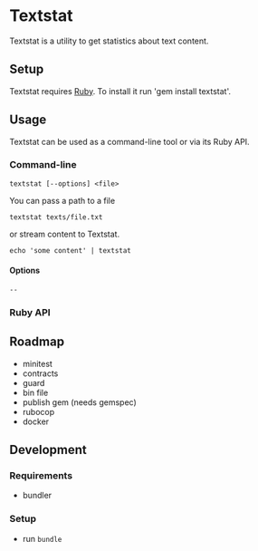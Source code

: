 # Textstat

Textstat is a utility to get statistics about text content.


## Setup

Textstat requires [Ruby](ruby).
To install it run 'gem install textstat'.

## Usage

Textstat can be used as a command-line tool or via its Ruby API.

### Command-line

    textstat [--options] <file>

You can pass a path to a file

    textstat texts/file.txt

or stream content to Textstat.

    echo 'some content' | textstat

#### Options

    --

### Ruby API


## Roadmap

- minitest
- contracts
- guard
- bin file
- publish gem (needs gemspec)
- rubocop
- docker


## Development

### Requirements

- bundler

### Setup

- run `bundle`
